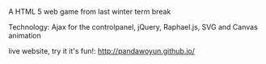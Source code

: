 A HTML 5 web game from last winter term break

Technology: Ajax for the controlpanel, jQuery, Raphael.js, SVG and Canvas animation

live website, try it it's fun!: http://pandawoyun.github.io/

